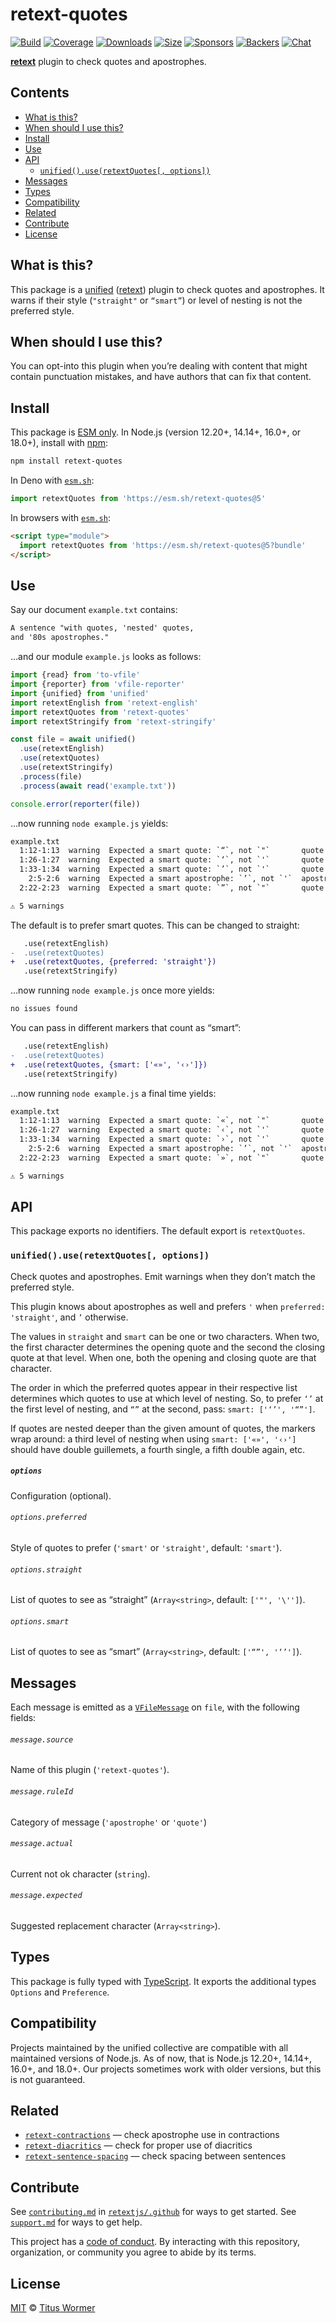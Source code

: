 # retext-quotes

[![Build][build-badge]][build]
[![Coverage][coverage-badge]][coverage]
[![Downloads][downloads-badge]][downloads]
[![Size][size-badge]][size]
[![Sponsors][sponsors-badge]][collective]
[![Backers][backers-badge]][collective]
[![Chat][chat-badge]][chat]

**[retext][]** plugin to check quotes and apostrophes.

## Contents

*   [What is this?](#what-is-this)
*   [When should I use this?](#when-should-i-use-this)
*   [Install](#install)
*   [Use](#use)
*   [API](#api)
    *   [`unified().use(retextQuotes[, options])`](#unifieduseretextquotes-options)
*   [Messages](#messages)
*   [Types](#types)
*   [Compatibility](#compatibility)
*   [Related](#related)
*   [Contribute](#contribute)
*   [License](#license)

## What is this?

This package is a [unified][] ([retext][]) plugin to check quotes and
apostrophes.
It warns if their style (`"straight"` or `“smart”`) or level of nesting is not
the preferred style.

## When should I use this?

You can opt-into this plugin when you’re dealing with content that might contain
punctuation mistakes, and have authors that can fix that content.

## Install

This package is [ESM only][esm].
In Node.js (version 12.20+, 14.14+, 16.0+, or 18.0+), install with [npm][]:

```sh
npm install retext-quotes
```

In Deno with [`esm.sh`][esmsh]:

```js
import retextQuotes from 'https://esm.sh/retext-quotes@5'
```

In browsers with [`esm.sh`][esmsh]:

```html
<script type="module">
  import retextQuotes from 'https://esm.sh/retext-quotes@5?bundle'
</script>
```

## Use

Say our document `example.txt` contains:

```txt
A sentence "with quotes, 'nested' quotes,
and '80s apostrophes."
```

…and our module `example.js` looks as follows:

```js
import {read} from 'to-vfile'
import {reporter} from 'vfile-reporter'
import {unified} from 'unified'
import retextEnglish from 'retext-english'
import retextQuotes from 'retext-quotes'
import retextStringify from 'retext-stringify'

const file = await unified()
  .use(retextEnglish)
  .use(retextQuotes)
  .use(retextStringify)
  .process(file)
  .process(await read('example.txt'))

console.error(reporter(file))
```

…now running `node example.js` yields:

```txt
example.txt
  1:12-1:13  warning  Expected a smart quote: `“`, not `"`       quote       retext-quotes
  1:26-1:27  warning  Expected a smart quote: `‘`, not `'`       quote       retext-quotes
  1:33-1:34  warning  Expected a smart quote: `’`, not `'`       quote       retext-quotes
    2:5-2:6  warning  Expected a smart apostrophe: `’`, not `'`  apostrophe  retext-quotes
  2:22-2:23  warning  Expected a smart quote: `”`, not `"`       quote       retext-quotes

⚠ 5 warnings
```

The default is to prefer smart quotes.
This can be changed to straight:

```diff
   .use(retextEnglish)
-  .use(retextQuotes)
+  .use(retextQuotes, {preferred: 'straight'})
   .use(retextStringify)
```

…now running `node example.js` once more yields:

```txt
no issues found
```

You can pass in different markers that count as “smart”:

```diff
   .use(retextEnglish)
-  .use(retextQuotes)
+  .use(retextQuotes, {smart: ['«»', '‹›']})
   .use(retextStringify)
```

…now running `node example.js` a final time yields:

```txt
example.txt
  1:12-1:13  warning  Expected a smart quote: `«`, not `"`       quote       retext-quotes
  1:26-1:27  warning  Expected a smart quote: `‹`, not `'`       quote       retext-quotes
  1:33-1:34  warning  Expected a smart quote: `›`, not `'`       quote       retext-quotes
    2:5-2:6  warning  Expected a smart apostrophe: `’`, not `'`  apostrophe  retext-quotes
  2:22-2:23  warning  Expected a smart quote: `»`, not `"`       quote       retext-quotes

⚠ 5 warnings
```

## API

This package exports no identifiers.
The default export is `retextQuotes`.

### `unified().use(retextQuotes[, options])`

Check quotes and apostrophes.
Emit warnings when they don’t match the preferred style.

This plugin knows about apostrophes as well and prefers `'` when
`preferred: 'straight'`, and `’` otherwise.

The values in `straight` and `smart` can be one or two characters.
When two, the first character determines the opening quote and the second the
closing quote at that level.
When one, both the opening and closing quote are that character.

The order in which the preferred quotes appear in their respective list
determines which quotes to use at which level of nesting.
So, to prefer `‘’` at the first level of nesting, and `“”` at the second, pass:
`smart: ['‘’', '“”']`.

If quotes are nested deeper than the given amount of quotes, the markers wrap
around: a third level of nesting when using `smart: ['«»', '‹›']` should have
double guillemets, a fourth single, a fifth double again, etc.

##### `options`

Configuration (optional).

###### `options.preferred`

Style of quotes to prefer (`'smart'` or `'straight'`, default: `'smart'`).

###### `options.straight`

List of quotes to see as “straight” (`Array<string>`, default: `['"', '\'']`).

###### `options.smart`

List of quotes to see as “smart” (`Array<string>`, default: `['“”', '‘’']`).

## Messages

Each message is emitted as a [`VFileMessage`][vfile-message] on `file`, with
the following fields:

###### `message.source`

Name of this plugin (`'retext-quotes'`).

###### `message.ruleId`

Category of message (`'apostrophe'` or `'quote'`)

###### `message.actual`

Current not ok character (`string`).

###### `message.expected`

Suggested replacement character (`Array<string>`).

## Types

This package is fully typed with [TypeScript][].
It exports the additional types `Options` and `Preference`.

## Compatibility

Projects maintained by the unified collective are compatible with all maintained
versions of Node.js.
As of now, that is Node.js 12.20+, 14.14+, 16.0+, and 18.0+.
Our projects sometimes work with older versions, but this is not guaranteed.

## Related

*   [`retext-contractions`](https://github.com/retextjs/retext-contractions)
    — check apostrophe use in contractions
*   [`retext-diacritics`](https://github.com/retextjs/retext-diacritics)
    — check for proper use of diacritics
*   [`retext-sentence-spacing`](https://github.com/retextjs/retext-sentence-spacing)
    — check spacing between sentences

## Contribute

See [`contributing.md`][contributing] in [`retextjs/.github`][health] for ways
to get started.
See [`support.md`][support] for ways to get help.

This project has a [code of conduct][coc].
By interacting with this repository, organization, or community you agree to
abide by its terms.

## License

[MIT][license] © [Titus Wormer][author]

<!-- Definitions -->

[build-badge]: https://github.com/retextjs/retext-quotes/workflows/main/badge.svg

[build]: https://github.com/retextjs/retext-quotes/actions

[coverage-badge]: https://img.shields.io/codecov/c/github/retextjs/retext-quotes.svg

[coverage]: https://codecov.io/github/retextjs/retext-quotes

[downloads-badge]: https://img.shields.io/npm/dm/retext-quotes.svg

[downloads]: https://www.npmjs.com/package/retext-quotes

[size-badge]: https://img.shields.io/bundlephobia/minzip/retext-quotes.svg

[size]: https://bundlephobia.com/result?p=retext-quotes

[sponsors-badge]: https://opencollective.com/unified/sponsors/badge.svg

[backers-badge]: https://opencollective.com/unified/backers/badge.svg

[collective]: https://opencollective.com/unified

[chat-badge]: https://img.shields.io/badge/chat-discussions-success.svg

[chat]: https://github.com/retextjs/retext/discussions

[npm]: https://docs.npmjs.com/cli/install

[esm]: https://gist.github.com/sindresorhus/a39789f98801d908bbc7ff3ecc99d99c

[esmsh]: https://esm.sh

[typescript]: https://www.typescriptlang.org

[health]: https://github.com/retextjs/.github

[contributing]: https://github.com/retextjs/.github/blob/main/contributing.md

[support]: https://github.com/retextjs/.github/blob/main/support.md

[coc]: https://github.com/retextjs/.github/blob/main/code-of-conduct.md

[license]: license

[author]: https://wooorm.com

[unified]: https://github.com/unifiedjs/unified

[retext]: https://github.com/retextjs/retext

[vfile-message]: https://github.com/vfile/vfile-message
